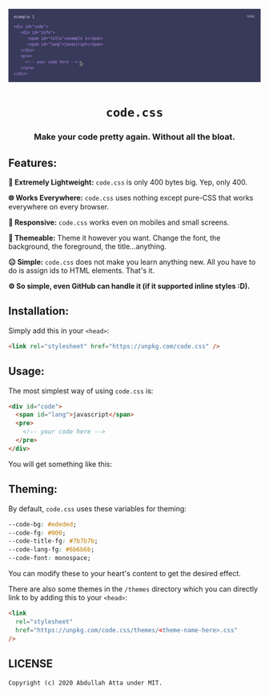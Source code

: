 <p align="center">
<img src="https://raw.githubusercontent.com/thecodrr/code.css/master/assets/preview1.png" width="700">
</p>

<h1 align="center"><code>code.css</code></h1>
<h3 align="center">Make your code pretty again. Without all the bloat.</h3>

## Features:

**🕺 Extremely Lightweight:** `code.css` is only 400 bytes big. Yep, only 400.

**🌐 Works Everywhere:** `code.css` uses nothing except pure-CSS that works everywhere on every browser.

**📱 Responsive:** `code.css` works even on mobiles and small screens.

**🎨 Themeable:** Theme it however you want. Change the font, the background, the foreground, the title...anything.

**😐 Simple:** `code.css` does not make you learn anything new. All you have to do is assign ids to HTML elements. That's it.

**⚙️ So simple, even GitHub can handle it (if it supported inline styles :D).**

## Installation:

Simply add this in your `<head>`:

```html
<link rel="stylesheet" href="https://unpkg.com/code.css" />
```

## Usage:

The most simplest way of using `code.css` is:

```html
<div id="code">
  <span id="lang">javascript</span>
  <pre>
    <!-- your code here -->
  </pre>
</div>
```

You will get something like this:

## Theming:

By default, `code.css` uses these variables for theming:

```css
--code-bg: #ededed;
--code-fg: #000;
--code-title-fg: #7b7b7b;
--code-lang-fg: #6b6b6b;
--code-font: monospace;
```

You can modify these to your heart's content to get the desired effect.

There are also some themes in the `/themes` directory which you can directly link to by adding this to your `<head>`:

```html
<link
  rel="stylesheet"
  href="https://unpkg.com/code.css/themes/<theme-name-here>.css"
/>
```

## LICENSE

```
Copyright (c) 2020 Abdullah Atta under MIT.
```
